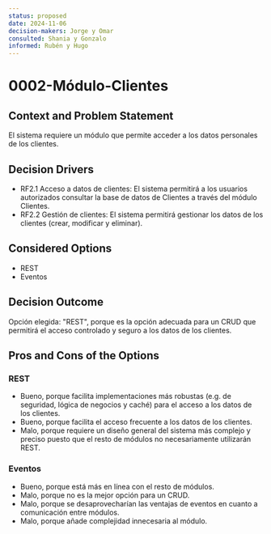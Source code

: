 ```yaml
---
status: proposed
date: 2024-11-06
decision-makers: Jorge y Omar
consulted: Shania y Gonzalo
informed: Rubén y Hugo
---
```


# 0002-Módulo-Clientes

## Context and Problem Statement

El sistema requiere un módulo que permite acceder a los datos personales de los clientes.

## Decision Drivers

* RF2.1 Acceso a datos de clientes: El sistema permitirá a los usuarios autorizados consultar la base de datos de Clientes a través del módulo Clientes.
* RF2.2 Gestión  de clientes: El sistema permitirá gestionar los datos de los clientes (crear, modificar y eliminar).

## Considered Options

* REST
* Eventos

## Decision Outcome

Opción elegida: "REST", porque es la opción adecuada para un CRUD que permitirá el acceso controlado y seguro a los datos de los clientes.

## Pros and Cons of the Options

### REST

* Bueno, porque facilita implementaciones más robustas (e.g. de seguridad, lógica de negocios y caché) para el acceso a los datos de los clientes.
* Bueno, porque facilita el acceso frecuente a los datos de los clientes.
* Malo, porque requiere un diseño general del sistema más complejo y preciso puesto que el resto de módulos no necesariamente utilizarán REST.

### Eventos

* Bueno, porque está más en línea con el resto de módulos.
* Malo, porque no es la mejor opción para un CRUD.
* Malo, porque se desaprovecharían las ventajas de eventos en cuanto a comunicación entre módulos.
* Malo, porque añade complejidad innecesaria al módulo.
